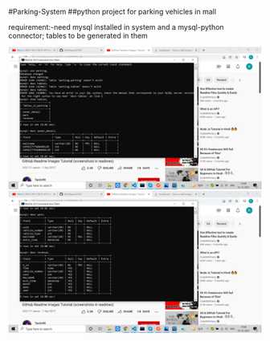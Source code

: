  #Parking-System
##python project for parking vehicles in mall


requirement:-need mysql installed in system  and a mysql-python connector;
tables to be generated in them

![](photo/Screenshot%20(12).png)
![](photo/Screenshot%20(13).png)

